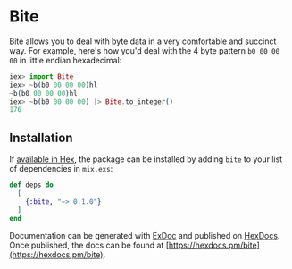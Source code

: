 # Bite

Bite allows you to deal with byte data in a very comfortable and succinct way.
For example, here's how you'd deal with the 4 byte pattern `b0 00 00 00` in
little endian hexadecimal:

```elixir
iex> import Bite
iex> ~b(b0 00 00 00)hl
~b(b0 00 00 00)hl
iex> ~b(b0 00 00 00) |> Bite.to_integer()
176
```

## Installation

If [available in Hex](https://hex.pm/docs/publish), the package can be installed
by adding `bite` to your list of dependencies in `mix.exs`:

```elixir
def deps do
  [
    {:bite, "~> 0.1.0"}
  ]
end
```

Documentation can be generated with [ExDoc](https://github.com/elixir-lang/ex_doc)
and published on [HexDocs](https://hexdocs.pm). Once published, the docs can
be found at [https://hexdocs.pm/bite](https://hexdocs.pm/bite).


